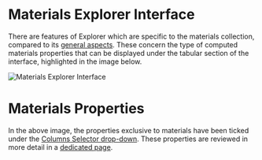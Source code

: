 # Materials Explorer Interface 

There are features of Explorer which are specific to the materials collection, compared to its [general aspects](/entities-general/ui/explorer.md). These concern the type of computed materials properties that can be displayed under the tabular section of the interface, highlighted in the image below.

![Materials Explorer Interface](/images/materials-explorer-interface.png "Materials Explorer Interface")

# Materials Properties

In the above image, the properties exclusive to materials have been ticked under the [Columns Selector drop-down](/entities-general/ui/explorer.md#columns-selector). These properties are reviewed in more detail in a [dedicated page](../properties.md).
